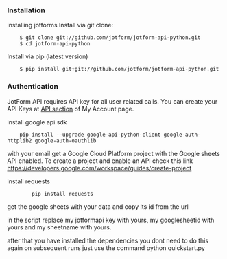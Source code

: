 


### Installation
installing jotforms
Install via git clone:

        $ git clone git://github.com/jotform/jotform-api-python.git
        $ cd jotform-api-python
        
Install via pip (latest version)

        $ pip install git+git://github.com/jotform/jotform-api-python.git


### Authentication

JotForm API requires API key for all user related calls. You can create your API Keys at  [API section](http://www.jotform.com/myaccount/api) of My Account page.

install google api sdk

        pip install --upgrade google-api-python-client google-auth-httplib2 google-auth-oauthlib

with your email get a Google Cloud Platform project with the Google sheets API enabled. To create a project and enable an API check this link https://developers.google.com/workspace/guides/create-project


install requests
    
            pip install requests


get the google sheets with your data and copy its id from the url 


in the script replace my jotformapi key with yours, my googlesheetid with yours and my sheetname with yours.

after that you have installed the dependencies you dont need to do this again on subsequent runs just use the command 
python quickstart.py

